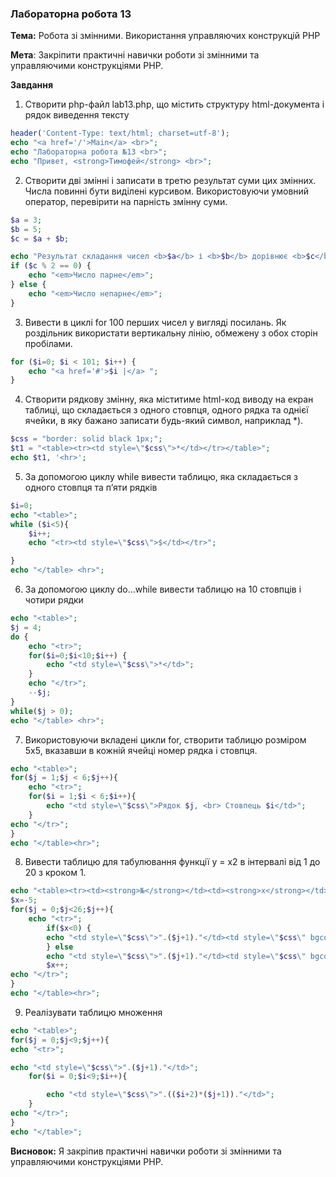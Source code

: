 ### Лабораторна робота 13

**Тема:** Робота зі змінними. Використання управляючих конструкцій PHP

**Мета**: Закріпити практичні навички роботи зі змінними та управляючими конструкціями PHP.

**Завдання**

1. Створити php-файл lab13.php, що містить структуру html-документа і рядок виведення тексту

```php
header('Content-Type: text/html; charset=utf-8');
echo "<a href='/'>Main</a> <br>";  
echo "Лабораторна робота №13 <br>";
echo "Привет, <strong>Тимофей</strong> <br>";
```

2. Створити дві змінні і записати в третю результат суми цих змінних. Числа повинні бути виділені курсивом. Використовуючи умовний оператор, перевірити на парність змінну суми.

```php
$a = 3;
$b = 5;
$c = $a + $b;

echo "Результат складання чисел <b>$a</b> і <b>$b</b> дорівнює <b>$c</b> <br>";
if ($c % 2 == 0) {
	echo "<em>Число парне</em>";
} else {
	echo "<em>Число непарне</em>";
}
```



3. Вивести в циклі for 100 перших чисел у вигляді посилань. Як роздільник використати вертикальну лінію, обмежену з обох сторін пробілами.

```php
for ($i=0; $i < 101; $i++) { 
	echo "<a href='#'>$i |</a> ";
}
```

4. Створити рядкову змінну, яка міститиме html-код виводу на екран таблиці, що складається з одного стовпця, одного рядка та однієї ячейки, в яку бажано записати будь-який символ, наприклад *).

```php
$css = "border: solid black 1px;";
$t1 = "<table><tr><td style=\"$css\">*</td></tr></table>";
echo $t1, '<hr>';
```

5. За допомогою циклу while вивести таблицю, яка складається з одного стовпця та  п’яти рядків

```php
$i=0;
echo "<table>";
while ($i<5){
	$i++;
	echo "<tr><td style=\"$css\">$</td></tr>";

}
echo "</table> <hr>";
```

6. За допомогою циклу do…while вивести таблицю на 10 стовпців і чотири рядки

```php
echo "<table>";
$j = 4;
do {
	echo "<tr>";
	for($i=0;$i<10;$i++) {
		echo "<td style=\"$css\">*</td>";
	}
	echo "</tr>";
	--$j;
} 
while($j > 0);
echo "</table> <hr>";
```

7. Використовуючи вкладені цикли for, створити таблицю розміром 5х5, вказавши в кожній ячейці номер рядка і стовпця.

```php
echo "<table>";
for($j = 1;$j < 6;$j++){
	echo "<tr>";
	for($i = 1;$i < 6;$i++){
		echo "<td style=\"$css\">Рядок $j, <br> Стовпець $i</td>";
	}
echo "</tr>";
}
echo "</table><hr>";
```

8. Вивести таблицю для табулювання функції y = x2 в інтервалі від 1 до 20 з кроком 1.

```php
echo "<table><tr><td><strong>№</strong></td><td><strong>x</strong></td><td><strong>y</strong></td></tr>";
$x=-5;
for($j = 0;$j<26;$j++){
	echo "<tr>";
		if($x<0) {
		echo "<td style=\"$css\">".($j+1)."</td><td style=\"$css\" bgcolor='yellow'>".$x."</td><td style=\"$css\">".$x*$x."</td>";	
		} else
		echo "<td style=\"$css\">".($j+1)."</td><td style=\"$css\" bgcolor='orange'>".$x."</td><td style=\"$css\">".$x*$x."</td>";
		$x++;
echo "</tr>";
}
echo "</table><hr>";
```

9. Реалізувати таблицю множення

```php
echo "<table>";
for($j = 0;$j<9;$j++){
echo "<tr>";

echo "<td style=\"$css\">".($j+1)."</td>";
	for($i = 0;$i<9;$i++){

		echo "<td style=\"$css\">".(($i+2)*($j+1))."</td>";
	}
echo "</tr>";
}
echo "</table>";
```



**Висновок:** Я закріпив практичні навички роботи зі змінними та управляючими конструкціями PHP.